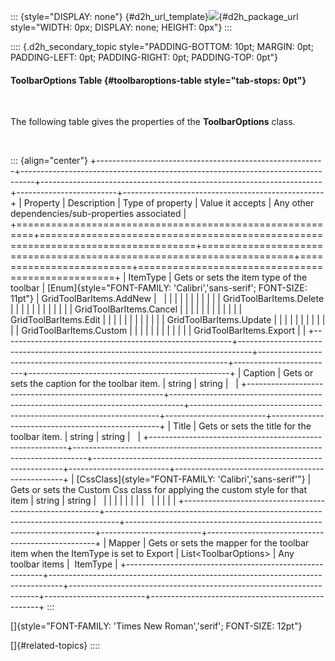 ::: {style="DISPLAY: none"}
[](ms-xhelp:///?Id=d2h_url_template){#d2h_url_template}![](!package_url!){#d2h_package_url style="WIDTH: 0px; DISPLAY: none; HEIGHT: 0px"}
:::

:::: {.d2h_secondary_topic style="PADDING-BOTTOM: 10pt; MARGIN: 0pt; PADDING-LEFT: 0pt; PADDING-RIGHT: 0pt; PADDING-TOP: 0pt"}
#### ToolbarOptions Table {#toolbaroptions-table style="tab-stops: 0pt"}

 

The following table gives the properties of the **ToolbarOptions** class.

 

::: {align="center"}
+---------------------------------------------------------+---------------------------------------------------------------------------------+----------------------------------------------------------------------+-------------------------+--------------------------------------------------+
| Property                                                | Description                                                                     | Type of property                                                     | Value it accepts        | Any other dependencies/sub-properties associated |
+=========================================================+=================================================================================+======================================================================+=========================+==================================================+
| ItemType                                                | Gets or sets the item type of the toolbar                                       | [Enum]{style="FONT-FAMILY: 'Calibri','sans-serif'; FONT-SIZE: 11pt"} | GridToolBarItems.AddNew |                                                  |
|                                                         |                                                                                 |                                                                      |                         |                                                  |
|                                                         |                                                                                 |                                                                      | GridToolBarItems.Delete |                                                  |
|                                                         |                                                                                 |                                                                      |                         |                                                  |
|                                                         |                                                                                 |                                                                      | GridToolBarItems.Cancel |                                                  |
|                                                         |                                                                                 |                                                                      |                         |                                                  |
|                                                         |                                                                                 |                                                                      | GridToolBarItems.Edit   |                                                  |
|                                                         |                                                                                 |                                                                      |                         |                                                  |
|                                                         |                                                                                 |                                                                      | GridToolBarItems.Update |                                                  |
|                                                         |                                                                                 |                                                                      |                         |                                                  |
|                                                         |                                                                                 |                                                                      | GridToolBarItems.Custom |                                                  |
|                                                         |                                                                                 |                                                                      |                         |                                                  |
|                                                         |                                                                                 |                                                                      | GridToolBarItems.Export |                                                  |
+---------------------------------------------------------+---------------------------------------------------------------------------------+----------------------------------------------------------------------+-------------------------+--------------------------------------------------+
| Caption                                                 | Gets or sets the caption for the toolbar item.                                  | string                                                               | string                  |                                                  |
+---------------------------------------------------------+---------------------------------------------------------------------------------+----------------------------------------------------------------------+-------------------------+--------------------------------------------------+
| Title                                                   | Gets or sets the title for the toolbar item.                                    | string                                                               | string                  |                                                  |
+---------------------------------------------------------+---------------------------------------------------------------------------------+----------------------------------------------------------------------+-------------------------+--------------------------------------------------+
| [CssClass]{style="FONT-FAMILY: 'Calibri','sans-serif'"} | Gets or sets the Custom Css class for applying the custom style for that item   | string                                                               | string                  |                                                  |
|                                                         |                                                                                 |                                                                      |                         |                                                  |
|                                                         |                                                                                 |                                                                      |                         |                                                  |
+---------------------------------------------------------+---------------------------------------------------------------------------------+----------------------------------------------------------------------+-------------------------+--------------------------------------------------+
| Mapper                                                  | Gets or sets the mapper for the toolbar item when the ItemType is set to Export | List\<ToolbarOptions\>                                               | Any toolbar items       |  ItemType                                        |
+---------------------------------------------------------+---------------------------------------------------------------------------------+----------------------------------------------------------------------+-------------------------+--------------------------------------------------+
:::

[]{style="FONT-FAMILY: 'Times New Roman','serif'; FONT-SIZE: 12pt"} 

[]{#related-topics}
::::
